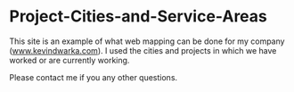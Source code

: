 # Project-Cities-and-Service-Areas
This site is an example of what web mapping can be done for my company (www.kevindwarka.com).
I used the cities and projects in which we have worked or are currently working. 

Please contact me if you any other questions.
